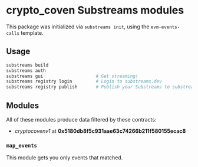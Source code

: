 # crypto_coven Substreams modules

This package was initialized via `substreams init`, using the `evm-events-calls` template.

## Usage

```bash
substreams build
substreams auth
substreams gui       			  # Get streaming!
substreams registry login         # Login to substreams.dev
substreams registry publish       # Publish your Substreams to substreams.dev
```

## Modules

All of these modules produce data filtered by these contracts:
- _cryptocovenv1_ at **0x5180db8f5c931aae63c74266b211f580155ecac8**
### `map_events`

This module gets you only events that matched.


